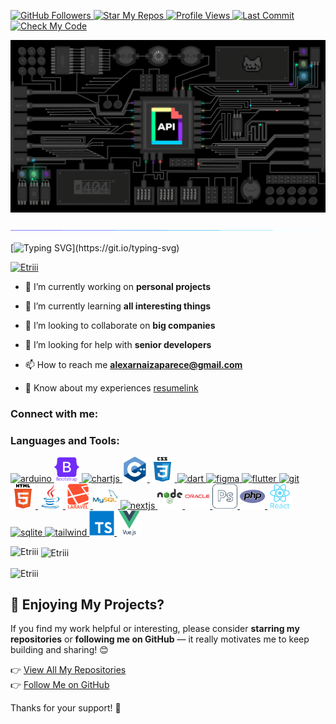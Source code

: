 <p align="">
  <a href="https://github.com/Etriii">
    <img src="https://img.shields.io/github/followers/Etriii?label=Followers&style=social" alt="GitHub Followers" />
  </a>
  <a href="https://github.com/Etriii?tab=repositories">
    <img src="https://img.shields.io/badge/🌟%20Star%20My%20Repos-Etriii-blueviolet" alt="Star My Repos" />
  </a>
  <a href="https://github.com/Etriii">
    <img src="https://komarev.com/ghpvc/?username=Etriii&label=Profile%20Views&color=0e75b6&style=flat" alt="Profile Views" />
  </a>
  <a href="https://github.com/Etriii">
    <img src="https://img.shields.io/github/last-commit/Etriii/Etriii?color=green" alt="Last Commit" />
  </a>
  <a href="https://github.com/Etriii">
    <img src="https://img.shields.io/badge/Check%20My-Code-blue?style=flat&logo=github" alt="Check My Code" />
  </a>
</p>

![MASTER-HEAD](./assets/api_animated_gif.gif)

<img src="./assets/border_separator.gif">

[![Typing SVG](https://readme-typing-svg.herokuapp.com?font=Fira+Code&pause=1000&color=0EF7BB&width=850&lines=Hi+there+%F0%9F%91%8B%2C+I'm+Alex%2C+Thanks+for+visiting!;If+you+like+my+work%2C+consider+giving+my+repos+a+%E2%AD%90+%E2%80%94+it+really+helps!)](https://git.io/typing-svg)


<p align="left"> <a href="https://github.com/ryo-ma/github-profile-trophy"><img src="https://github-profile-trophy.vercel.app/?username=Etriii" alt="Etriii" /></a> </p>

- 🔭 I’m currently working on **personal projects**

- 🌱 I’m currently learning **all interesting things**

- 👯 I’m looking to collaborate on **big companies**

- 🤝 I’m looking for help with **senior developers**

- 📫 How to reach me **alexarnaizaparece@gmail.com**

- 📄 Know about my experiences [resumelink](resumelink)

<h3 align="left">Connect with me:</h3>
<p align="left">
</p>

<h3 align="left">Languages and Tools:</h3>
<p align="left"> <a href="https://www.arduino.cc/" target="_blank" rel="noreferrer"> <img src="https://cdn.worldvectorlogo.com/logos/arduino-1.svg" alt="arduino" width="40" height="40"/> </a> <a href="https://getbootstrap.com" target="_blank" rel="noreferrer"> <img src="https://raw.githubusercontent.com/devicons/devicon/master/icons/bootstrap/bootstrap-plain-wordmark.svg" alt="bootstrap" width="40" height="40"/> </a> <a href="https://www.chartjs.org" target="_blank" rel="noreferrer"> <img src="https://www.chartjs.org/media/logo-title.svg" alt="chartjs" width="40" height="40"/> </a> <a href="https://www.w3schools.com/cpp/" target="_blank" rel="noreferrer"> <img src="https://raw.githubusercontent.com/devicons/devicon/master/icons/cplusplus/cplusplus-original.svg" alt="cplusplus" width="40" height="40"/> </a> <a href="https://www.w3schools.com/css/" target="_blank" rel="noreferrer"> <img src="https://raw.githubusercontent.com/devicons/devicon/master/icons/css3/css3-original-wordmark.svg" alt="css3" width="40" height="40"/> </a> <a href="https://dart.dev" target="_blank" rel="noreferrer"> <img src="https://www.vectorlogo.zone/logos/dartlang/dartlang-icon.svg" alt="dart" width="40" height="40"/> </a> <a href="https://www.figma.com/" target="_blank" rel="noreferrer"> <img src="https://www.vectorlogo.zone/logos/figma/figma-icon.svg" alt="figma" width="40" height="40"/> </a> <a href="https://flutter.dev" target="_blank" rel="noreferrer"> <img src="https://www.vectorlogo.zone/logos/flutterio/flutterio-icon.svg" alt="flutter" width="40" height="40"/> </a> <a href="https://git-scm.com/" target="_blank" rel="noreferrer"> <img src="https://www.vectorlogo.zone/logos/git-scm/git-scm-icon.svg" alt="git" width="40" height="40"/> </a> <a href="https://www.w3.org/html/" target="_blank" rel="noreferrer"> <img src="https://raw.githubusercontent.com/devicons/devicon/master/icons/html5/html5-original-wordmark.svg" alt="html5" width="40" height="40"/> </a> <a href="https://www.java.com" target="_blank" rel="noreferrer"> <img src="https://raw.githubusercontent.com/devicons/devicon/master/icons/java/java-original.svg" alt="java" width="40" height="40"/> </a> <a href="https://laravel.com/" target="_blank" rel="noreferrer"> <img src="https://raw.githubusercontent.com/devicons/devicon/master/icons/laravel/laravel-plain-wordmark.svg" alt="laravel" width="40" height="40"/> </a> <a href="https://www.mysql.com/" target="_blank" rel="noreferrer"> <img src="https://raw.githubusercontent.com/devicons/devicon/master/icons/mysql/mysql-original-wordmark.svg" alt="mysql" width="40" height="40"/> </a> <a href="https://nextjs.org/" target="_blank" rel="noreferrer"> <img src="https://cdn.worldvectorlogo.com/logos/nextjs-2.svg" alt="nextjs" width="40" height="40"/> </a> <a href="https://nodejs.org" target="_blank" rel="noreferrer"> <img src="https://raw.githubusercontent.com/devicons/devicon/master/icons/nodejs/nodejs-original-wordmark.svg" alt="nodejs" width="40" height="40"/> </a> <a href="https://www.oracle.com/" target="_blank" rel="noreferrer"> <img src="https://raw.githubusercontent.com/devicons/devicon/master/icons/oracle/oracle-original.svg" alt="oracle" width="40" height="40"/> </a> <a href="https://www.photoshop.com/en" target="_blank" rel="noreferrer"> <img src="https://raw.githubusercontent.com/devicons/devicon/master/icons/photoshop/photoshop-line.svg" alt="photoshop" width="40" height="40"/> </a> <a href="https://www.php.net" target="_blank" rel="noreferrer"> <img src="https://raw.githubusercontent.com/devicons/devicon/master/icons/php/php-original.svg" alt="php" width="40" height="40"/> </a> <a href="https://reactjs.org/" target="_blank" rel="noreferrer"> <img src="https://raw.githubusercontent.com/devicons/devicon/master/icons/react/react-original-wordmark.svg" alt="react" width="40" height="40"/> </a> <a href="https://www.sqlite.org/" target="_blank" rel="noreferrer"> <img src="https://www.vectorlogo.zone/logos/sqlite/sqlite-icon.svg" alt="sqlite" width="40" height="40"/> </a> <a href="https://tailwindcss.com/" target="_blank" rel="noreferrer"> <img src="https://www.vectorlogo.zone/logos/tailwindcss/tailwindcss-icon.svg" alt="tailwind" width="40" height="40"/> </a> <a href="https://www.typescriptlang.org/" target="_blank" rel="noreferrer"> <img src="https://raw.githubusercontent.com/devicons/devicon/master/icons/typescript/typescript-original.svg" alt="typescript" width="40" height="40"/> </a> <a href="https://vuejs.org/" target="_blank" rel="noreferrer"> <img src="https://raw.githubusercontent.com/devicons/devicon/master/icons/vuejs/vuejs-original-wordmark.svg" alt="vuejs" width="40" height="40"/> </a> </p>

<p><img align="left" src="https://github-readme-stats.vercel.app/api/top-langs?username=Etriii&show_icons=true&locale=en&layout=compact" alt="Etriii" /></p>

<p>&nbsp;<img align="center" src="https://github-readme-stats.vercel.app/api?username=Etriii&show_icons=true&locale=en" alt="Etriii" /></p>

<p><img align="center" src="https://github-readme-streak-stats.herokuapp.com/?user=Etriii&" alt="Etriii" /></p>


## 🌟 Enjoying My Projects?

If you find my work helpful or interesting, please consider **starring my repositories** or **following me on GitHub** — it really motivates me to keep building and sharing! 😊

👉 [View All My Repositories](https://github.com/Etriii?tab=repositories)  
👉 [Follow Me on GitHub](https://github.com/Etriii)

Thanks for your support! 💖


